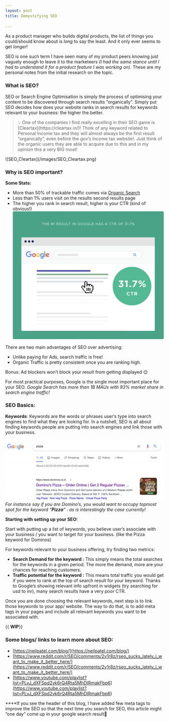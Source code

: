 ```yaml
---
layout: post
title: Demystifying SEO

---
```

As a product manager who builds digital products, the list of things you could/should know about is *long* to say the least. And it only ever seems to get *longer*!

SEO is one such term I have seen many of my product peers knowing just vaguely enough to leave it to the marketeers *(I had the same stance until I had to understand it for a product feature I was working on).* These are my personal notes from the initial research on the topic.

### What is SEO?

SEO or Search Engine Optimisation is simply the process of optimising your content to be discovered through search results “organically”. Simply put SEO decides how does your website ranks in search results for keywords relevant to your business: the higher the better.

<blockquote>
<p>💡 One of the companies I find really excelling in their SEO game is [Cleartax](https://cleartax.in/)! Think of any keyword related to Personal Income tax and they will almost always be the first result “organically”, even before the gov’s Income tax website!. Just think of the organic users they are able to acquire due to this and in my opinion this a very BIG moat! </p>
</blockquote>
![SEO_Cleartax](/images/SEO_Cleartax.png)

### **Why is SEO important?**

**Some Stats:**

- More than 50% of trackable traffic comes via [Organic Search](https://videos.brightedge.com/research-report/BrightEdge_ChannelReport2019_FINAL.pdf)
- Less than 1% users visit on the results second results page
- The higher you rank in search result, higher is your CTR (kind of obvious!)  
    ![SEO_Google Search Trend ](/images/SEO_GoogleSearchTrend.png)
    
There are two main advantages of SEO over advertising:

- Unlike paying for Ads, search traffic is free!
- Organic Traffic is pretty consistent once you are ranking high.

Bonus: Ad blockers won’t block your result from getting displayed 😉

For most practical purposes, Google is the single most important place for your SEO. 
*Google Search has more than 1B MAUs with 93% market share in search engine traffic!*

### SEO Basics:

**Keywords**: Keywords are the words or phrases user’s type into search engines to find what they are looking for. In a nutshell, SEO is all about finding keywords people are putting into search engines and link those with your business.

![SEO_Dominos](/images/SEO_Dominos.png)
*For instance say if you are Domino’s, you would want to occupy topmost spot for the keyword “**Pizza**” : as is interestingly the case currently!*

**Starting with setting up your SEO:**

Start with putting up a list of keywords, you believe user’s associate with your business / you want to target for your business. (like the Pizza keyword for Dominos) 

For keywords relevant to your business offering, try finding two metrics:

- **Search Demand for the keyword :** This simply means the total searches for the keywords in a given period. The more the demand, more are your chances for reaching customers.
- **Traffic potential for the keyword :** This means total traffic you would get if you were to rank at the top of search result for your keyword. Thanks to Google’s showing relevant info upfront in widgets (try searching for usd to inr), many search results have a very poor CTR.

Once you are done choosing the relevant keywords, next step is to link those keywords to your app/ website. The way to do that, is to add meta tags in your pages and include all relevant keywords you want to be associated with.

{{ **WIP**}}

### Some blogs/ links to learn more about SEO:

- [https://neilpatel.com/blog/](https://neilpatel.com/blog/)
- [https://www.reddit.com/r/SEO/comments/2y1r8z/rseo_sucks_lately_i_want_to_make_it_better_here/](https://www.reddit.com/r/SEO/comments/2y1r8z/rseo_sucks_lately_i_want_to_make_it_better_here/)
- [https://www.youtube.com/playlist?list=PLvJ_dXFSpd2vk6rQ4Rta5MhDIRmakFbp6](https://www.youtube.com/playlist?list=PLvJ_dXFSpd2vk6rQ4Rta5MhDIRmakFbp6)

****If you see the header of this blog, I have added few meta tags to improve the SEO so that the next time you search for SEO, this article might “one day” come up in your google search result🤞
